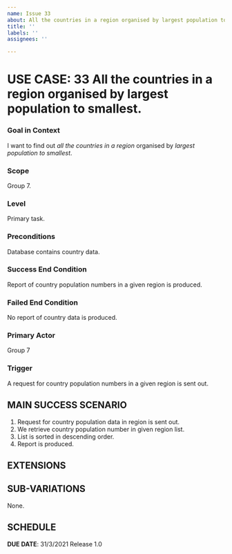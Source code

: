 ```yaml
---
name: Issue 33
about: All the countries in a region organised by largest population to smallest.
title: ''
labels: ''
assignees: ''

---
```


# USE CASE: 33 All the countries in a region organised by largest population to smallest.

### Goal in Context

I want to find out *all the countries in a region* organised by *largest population to smallest*.

### Scope

Group 7.

### Level

Primary task.

### Preconditions

Database contains country data.

### Success End Condition

Report of country population numbers in a given region is produced.

### Failed End Condition

No report of country data is produced.

### Primary Actor

Group 7

### Trigger

A request for country population numbers in a given region is sent out.

## MAIN SUCCESS SCENARIO

1. Request for country population data in region is sent out.
2. We retrieve country population number in given region list.
3. List is sorted in descending order.
4. Report is produced.

## EXTENSIONS

## SUB-VARIATIONS

None.

## SCHEDULE

**DUE DATE**: 31/3/2021 Release 1.0
